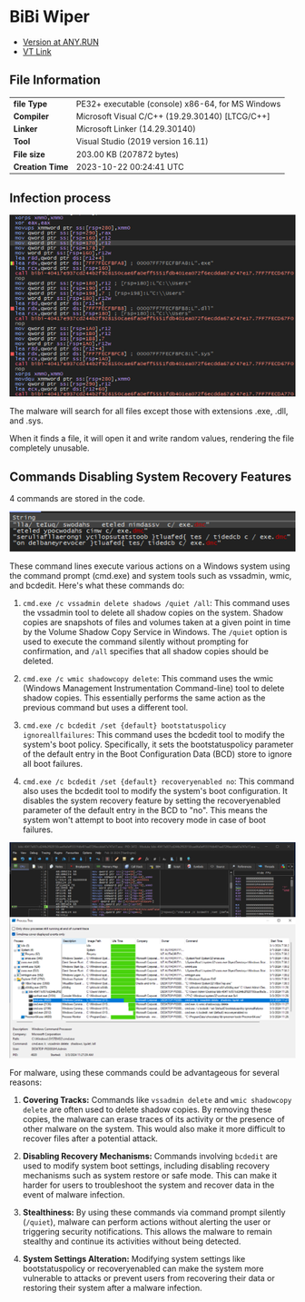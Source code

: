 # BiBi Wiper

* [Version at ANY.RUN](https://app.any.run/tasks/743f403d-7935-4cdf-8173-fa7b49f1449a)
* [VT Link](https://www.virustotal.com/gui/file/40417e937cd244b2f928150cae6fa0eff5551fdb401ea072f6ecdda67a747e17)

## File Information

|                          |                                            |
|-----------------------------------|--------------------------------------------------|
| **file Type**                     | PE32+ executable (console) x86-64, for MS Windows|
| **Compiler**                      | Microsoft Visual C/C++ (19.29.30140) [LTCG/C++]  |
| **Linker**                        | Microsoft Linker (14.29.30140)                   |
| **Tool**                          | Visual Studio (2019 version 16.11)               |
| **File size**                     | 203.00 KB (207872 bytes)                         |
| **Creation Time**                 | 2023-10-22 00:24:41 UTC                          |

## Infection process

![bibi-file-search](/images/bibiwiper/bibi-file-search.png)

The malware will search for all files except those with extensions .exe, .dll, and .sys.

When it finds a file, it will open it and write random values, rendering the file completely unusable.

## Commands Disabling System Recovery Features

4 commands are stored in the code.

![bibi-cmd](/images/bibiwiper/bibi-cmd-01.png)

These command lines execute various actions on a Windows system using the command prompt (cmd.exe) and system tools such as vssadmin, wmic, and bcdedit. Here's what these commands do:

1.  `cmd.exe /c vssadmin delete shadows /quiet /all`: This command uses the vssadmin tool to delete all shadow copies on the system. Shadow copies are snapshots of files and volumes taken at a given point in time by the Volume Shadow Copy Service in Windows. The `/quiet` option is used to execute the command silently without prompting for confirmation, and `/all` specifies that all shadow copies should be deleted.
    
2.  `cmd.exe /c wmic shadowcopy delete`: This command uses the wmic (Windows Management Instrumentation Command-line) tool to delete shadow copies. This essentially performs the same action as the previous command but uses a different tool.
    
3.  `cmd.exe /c bcdedit /set {default} bootstatuspolicy ignoreallfailures`: This command uses the bcdedit tool to modify the system's boot policy. Specifically, it sets the bootstatuspolicy parameter of the default entry in the Boot Configuration Data (BCD) store to ignore all boot failures.
    
4.  `cmd.exe /c bcdedit /set {default} recoveryenabled no`: This command also uses the bcdedit tool to modify the system's boot configuration. It disables the system recovery feature by setting the recoveryenabled parameter of the default entry in the BCD to "no". This means the system won't attempt to boot into recovery mode in case of boot failures.
    
![bibi-cmd](/images/bibiwiper/bibi-cmd-02.png)


For malware, using these commands could be advantageous for several reasons:

1.  **Covering Tracks:** Commands like `vssadmin delete` and `wmic shadowcopy delete` are often used to delete shadow copies. By removing these copies, the malware can erase traces of its activity or the presence of other malware on the system. This would also make it more difficult to recover files after a potential attack.
    
2.  **Disabling Recovery Mechanisms:** Commands involving `bcdedit` are used to modify system boot settings, including disabling recovery mechanisms such as system restore or safe mode. This can make it harder for users to troubleshoot the system and recover data in the event of malware infection.
    
3.  **Stealthiness:** By using these commands via command prompt silently (`/quiet`), malware can perform actions without alerting the user or triggering security notifications. This allows the malware to remain stealthy and continue its activities without being detected.
    
4.  **System Settings Alteration:** Modifying system settings like bootstatuspolicy or recoveryenabled can make the system more vulnerable to attacks or prevent users from recovering their data or restoring their system after a malware infection.